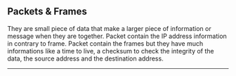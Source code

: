 ## Packets & Frames

They are small piece of data that make a larger piece of information or message when they are together. Packet contain the IP address information in contrary to frame. Packet contain the frames but they have much informations like a time to live, a checksum to check the integrity of the data, the source address and the destination address.

---

